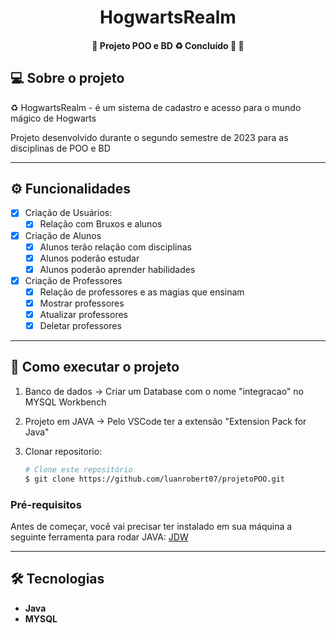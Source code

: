 <h1 align="center"> 
	HogwartsRealm
</h1>
<h4 align="center"> 
	🚧  Projeto POO e BD ♻️ Concluído 🚀 🚧
</h4>


## 💻 Sobre o projeto

♻️ HogwartsRealm - é um sistema de cadastro e acesso para o mundo mágico de Hogwarts


Projeto desenvolvido durante o segundo semestre de 2023 para as disciplinas de POO e BD

---

## ⚙️ Funcionalidades

- [x] Criação de Usuários:
  - [x] Relação com Bruxos e alunos
- [x] Criação de Alunos
  - [x] Alunos terão relação com disciplinas
  - [x] Alunos poderão estudar
  - [x] Alunos poderão aprender habilidades
- [x] Criação de Professores
  - [x] Relação de professores e as magias que ensinam
  - [x] Mostrar professores
  - [x] Atualizar professores
  - [x] Deletar professores

---

## 🚀 Como executar o projeto

1. Banco de dados -> Criar um Database com o nome "integracao" no MYSQL Workbench
2. Projeto em JAVA -> Pelo VSCode ter a extensão "Extension Pack for Java"
3. Clonar repositorio:
   
   ```bash
   # Clone este repositório
   $ git clone https://github.com/luanrobert07/projetoPOO.git
   ```

### Pré-requisitos

Antes de começar, você vai precisar ter instalado em sua máquina a seguinte ferramenta para rodar JAVA:
[JDW](https://www.oracle.com/java/technologies/downloads/#jdk21-windows)

---

## 🛠 Tecnologias


-   **Java**
-   **MYSQL**

